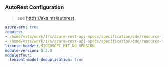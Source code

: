 ### AutoRest Configuration

> see https://aka.ms/autorest

``` yaml
azure-arm: true
require:
- /home/vsts/work/1/s/azure-rest-api-specs/specification/cdn/resource-manager/readme.md
- /home/vsts/work/1/s/azure-rest-api-specs/specification/cdn/resource-manager/readme.go.md
license-header: MICROSOFT_MIT_NO_VERSION
module-version: 0.3.0
modelerfour:
  lenient-model-deduplication: true
```